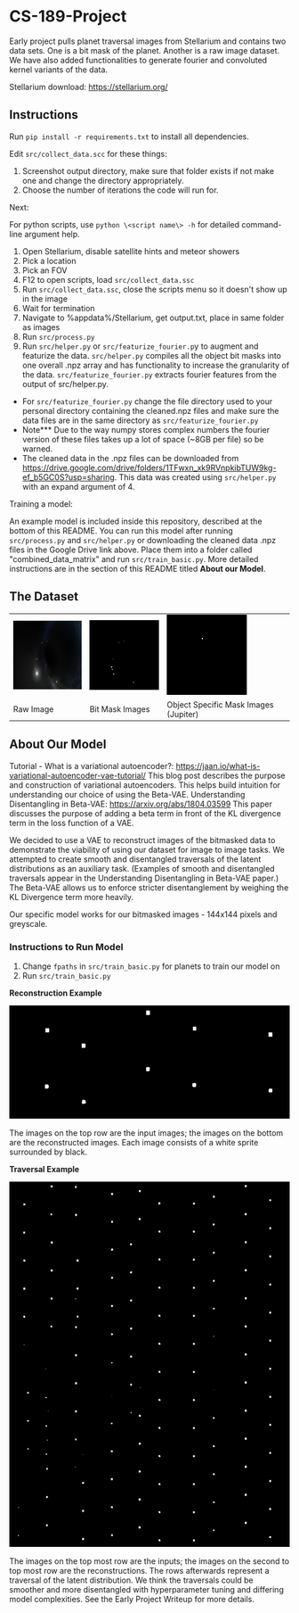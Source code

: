 
# CS-189-Project

Early project pulls planet traversal images from Stellarium and contains two data sets. One is a bit mask of the planet. Another is a raw image dataset. We have also added functionalities to generate fourier and convoluted kernel variants of the data.

Stellarium download: https://stellarium.org/

## Instructions

Run ``pip install -r requirements.txt`` to install all dependencies.

Edit ``src/collect_data.scc`` for these things:

1. Screenshot output directory, make sure that folder exists if not make one and change the directory appropriately.
2. Choose the number of iterations the code will run for.

Next:

For python scripts, use ``python \<script name\> -h`` for detailed command-line argument help. 

1. Open Stellarium, disable satellite hints and meteor showers
2. Pick a location
3. Pick an FOV
4. F12 to open scripts, load ``src/collect_data.ssc``
5. Run ``src/collect_data.ssc``, close the scripts menu so it doesn't show up in the image
6. Wait for termination
7. Navigate to %appdata%/Stellarium, get output.txt, place in same folder as images
8. Run ``src/process.py``
9. Run ``src/helper.py`` or ``src/featurize_fourier.p``y to augment and featurize the data. ``src/helper.py`` compiles all the object bit masks into one overall .npz array and has functionality to increase the granularity of the data. ``src/featurize_fourier.py`` extracts fourier features from the output of src/helper.py.

- For ``src/featurize_fourier.py`` change the file directory used to your personal directory containing the cleaned.npz files and make sure the data files are in the same directory as ``src/featurize_fourier.py``
- Note\*\*\* Due to the way numpy stores complex numbers the fourier version of these files takes up a lot of space (~8GB per file) so be warned.
- The cleaned data in the .npz files can be downloaded from https://drive.google.com/drive/folders/1TFwxn_xk9RVnpkibTUW9kg-ef_b5GC0S?usp=sharing. This data was created using ``src/helper.py`` with an expand argument of 4.

Training a model:

An example model is included inside this repository, described at the bottom of this README. You can run this model after running ``src/process.py`` and ``src/helper.py`` or downloading the cleaned data .npz files in the Google Drive link above. Place them into a folder called "combined_data_matrix" and run ``src/train_basic.py``. More detailed instructions are in the section of this README titled **About our Model**.

## The Dataset

<table>
  <tr>
    <td><img src="https://github.com/jacobyeung/CS-189-Project/blob/main/Raw%20Images/image/0.png"></td>
    <td><img src="https://github.com/jacobyeung/CS-189-Project/blob/main/Raw%20Images/object_bit_mask/0.png"></td>
    <td><img src="https://github.com/jacobyeung/CS-189-Project/blob/main/Raw%20Images/object_indexed_mask/10000_images/Jupiter.png"></td>
  </tr>
  <tr>
    <td>Raw Image</td>
     <td>Bit Mask Images</td>
     <td>Object Specific Mask Images (Jupiter)</td>
  </tr>
 </table>

## About Our Model

Tutorial - What is a variational autoencoder?: https://jaan.io/what-is-variational-autoencoder-vae-tutorial/
This blog post describes the purpose and construction of variational autoencoders. This helps build intuition for understanding our choice of using the Beta-VAE.
Understanding Disentangling in Beta-VAE: https://arxiv.org/abs/1804.03599
This paper discusses the purpose of adding a beta term in front of the KL divergence term in the loss function of a VAE.

We decided to use a VAE to reconstruct images of the bitmasked data to demonstrate the viability of using our dataset for image to image tasks. We attempted to create smooth and disentangled traversals of the latent distributions as an auxiliary task. (Examples of smooth and disentangled traversals appear in the Understanding Disentangling in Beta-VAE paper.) The Beta-VAE allows us to enforce stricter disentanglement by weighing the KL Divergence term more heavily.

Our specific model works for our bitmasked images - 144x144 pixels and greyscale.

### Instructions to Run Model

1. Change ``fpaths`` in ``src/train_basic.py`` for planets to train our model on
2. Run ``src/train_basic.py``

**Reconstruction Example**

<p class="aligncenter">
    <img src="https://github.com/jacobyeung/CS-189-Project/blob/main/Reconstruction Examples/Sun/25.png">  
</p>
The images on the top row are the input images; the images on the bottom are the reconstructed images. Each image consists of a white sprite surrounded by black.

**Traversal Example**

<p class="aligncenter">
    <img src="https://github.com/jacobyeung/CS-189-Project/blob/main/Reconstruction Examples/Sun traversal.png">  
</p>
The images on the top most row are the inputs; the images on the second to top most row are the reconstructions. The rows afterwards represent a traversal of the latent distribution. We think the traversals could be smoother and more disentangled with hyperparameter tuning and differing model complexities.  
See the Early Project Writeup for more details.
